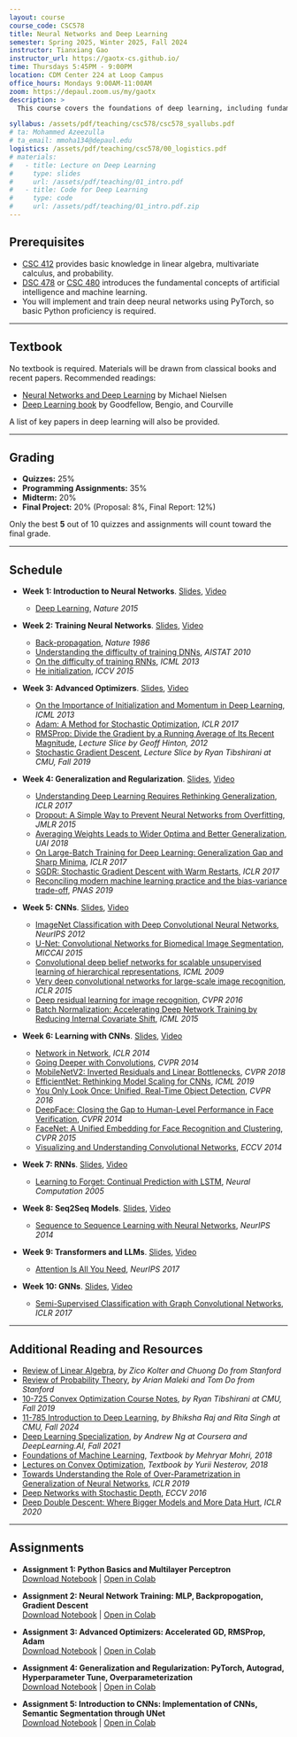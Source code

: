 ```yaml
---
layout: course
course_code: CSC578
title: Neural Networks and Deep Learning
semester: Spring 2025, Winter 2025, Fall 2024
instructor: Tianxiang Gao
instructor_url: https://gaotx-cs.github.io/
time: Thursdays 5:45PM - 9:00PM
location: CDM Center 224 at Loop Campus
office_hours: Mondays 9:00AM-11:00AM
zoom: https://depaul.zoom.us/my/gaotx
description: >
  This course covers the foundations of deep learning, including fundamental neural network architectures (e.g., multilayer perceptrons) and training methodologies, including advanced optimization techniques (e.g., momentum, RMSprop, Adam). It also addresses generalization and regularization strategies (e.g., overparameterization, the double descent phenomenon, and weight decay). We will explore cutting-edge neural network architectures, including convolutional neural networks (CNNs), recurrent neural networks (RNNs), transformers (e.g., GPT and BERT), and graph neural networks (GNNs). Students will gain hands-on experience by implementing these models and applying them to real-world problems in computer vision, natural language processing, and graph machine learning.

syllabus: /assets/pdf/teaching/csc578/csc578_syallubs.pdf
# ta: Mohammed Azeezulla 
# ta_email: mmoha134@depaul.edu
logistics: /assets/pdf/teaching/csc578/00_logistics.pdf
# materials:
#   - title: Lecture on Deep Learning
#     type: slides
#     url: /assets/pdf/teaching/01_intro.pdf
#   - title: Code for Deep Learning
#     type: code
#     url: /assets/pdf/teaching/01_intro.pdf.zip
---
```



## Prerequisites
- [CSC 412](https://www.cdm.depaul.edu/academics/pages/courseinfo.aspx?Subject=CSC&CatalogNbr=412) provides basic knowledge in linear algebra, multivariate calculus, and probability.
- [DSC 478](https://www.cdm.depaul.edu/academics/pages/courseinfo.aspx?CrseId=012551) or [CSC 480](https://www.cdm.depaul.edu/academics/pages/courseinfo.aspx?CrseId=001513) introduces the fundamental concepts of artificial intelligence and machine learning.
- You will implement and train deep neural networks using PyTorch, so basic Python proficiency is required.

---
## Textbook
No textbook is required. Materials will be drawn from classical books and recent papers. Recommended readings:  

- [Neural Networks and Deep Learning](http://neuralnetworksanddeeplearning.com/) by Michael Nielsen  
- [Deep Learning book](https://www.deeplearningbook.org/) by Goodfellow, Bengio, and Courville  

A list of key papers in deep learning will also be provided.

---
## Grading
- **Quizzes:** 25%  
- **Programming Assignments:** 35%  
- **Midterm:** 20%  
- **Final Project:** 20% (Proposal: 8%, Final Report: 12%)  

Only the best **5** out of 10 quizzes and assignments will count toward the final grade.

---
## Schedule

- **Week 1: Introduction to Neural Networks**. [Slides](/assets/pdf/teaching/csc578/01_intro.pdf), [Video](https://courseonline.cdm.depaul.edu/courseplayer/courses/64511/lecture/485761) 
  - [Deep Learning](https://www.nature.com/articles/nature14539), *Nature 2015*  

- **Week 2: Training Neural Networks**. [Slides](/assets/pdf/teaching/csc578/02_train.pdf), [Video](https://courseonline.cdm.depaul.edu/courseplayer/courses/64511/lecture/485762)  
  - [Back-propagation](https://www.nature.com/articles/323533a0), *Nature 1986*  
  - [Understanding the difficulty of training DNNs](https://proceedings.mlr.press/v9/glorot10a/glorot10a.pdf), *AISTAT 2010*  
  - [On the difficulty of training RNNs](https://proceedings.mlr.press/v28/pascanu13.html), *ICML 2013*  
  - [He initialization](https://proceedings.mlr.press/v28/pascanu13.html), *ICCV 2015*  

- **Week 3: Advanced Optimizers**. [Slides](/assets/pdf/teaching/csc578/03_opt.pdf), [Video](https://courseonline.cdm.depaul.edu/courseplayer/courses/64511/lecture/485763)  
  - [On the Importance of Initialization and Momentum in Deep Learning](https://proceedings.mlr.press/v28/sutskever13.html), *ICML 2013*  
  - [Adam: A Method for Stochastic Optimization](https://arxiv.org/abs/1412.6980), *ICLR 2017*  
  - [RMSProp: Divide the Gradient by a Running Average of Its Recent Magnitude](https://www.cs.toronto.edu/~tijmen/csc321/slides/lecture_slides_lec6.pdf), *Lecture Slice by Geoff Hinton, 2012*  
  - [Stochastic Gradient Descent](https://www.stat.cmu.edu/~ryantibs/convexopt/lectures/stochastic-gd.pdf), *Lecture Slice by Ryan Tibshirani at CMU, Fall 2019*  

- **Week 4: Generalization and Regularization**. [Slides](/assets/pdf/teaching/csc578/04_Gen.pdf), [Video](#)  
  - [Understanding Deep Learning Requires Rethinking Generalization](https://arxiv.org/abs/1611.03530), *ICLR 2017*  
  - [Dropout: A Simple Way to Prevent Neural Networks from Overfitting](https://jmlr.org/papers/v15/srivastava14a.html), *JMLR 2015*
  - [Averaging Weights Leads to Wider Optima and Better Generalization](https://arxiv.org/abs/1803.05407), *UAI 2018*
  - [On Large-Batch Training for Deep Learning: Generalization Gap and Sharp Minima](https://arxiv.org/abs/1609.04836), *ICLR 2017*
  - [SGDR: Stochastic Gradient Descent with Warm Restarts](https://openreview.net/forum?id=Skq89Scxx), *ICLR 2017*
  - [Reconciling modern machine learning practice and the bias-variance trade-off](https://arxiv.org/abs/1812.11118), *PNAS 2019*

- **Week 5: CNNs**. [Slides](/assets/pdf/teaching/csc578/05_cnn.pdf), [Video](#)  
  - [ImageNet Classification with Deep Convolutional Neural Networks](https://dl.acm.org/doi/10.1145/3065386), *NeurIPS 2012*  
  - [U-Net: Convolutional Networks for Biomedical Image Segmentation](https://arxiv.org/abs/1505.04597), *MICCAI 2015*
  - [Convolutional deep belief networks for scalable unsupervised learning of hierarchical representations](https://dl.acm.org/doi/abs/10.1145/1553374.1553453), *ICML 2009* 
  - [Very deep convolutional networks for large-scale image recognition](https://arxiv.org/abs/1409.1556), *ICLR 2015*
  - [Deep residual learning for image recognition](https://openaccess.thecvf.com/content_cvpr_2016/papers/He_Deep_Residual_Learning_CVPR_2016_paper.pdf), *CVPR 2016*
  - [Batch Normalization: Accelerating Deep Network Training by Reducing Internal Covariate Shift](https://arxiv.org/abs/1502.03167), *ICML 2015*

- **Week 6: Learning with CNNs**. [Slides](/assets/pdf/teaching/csc578/06_cv.pdf), [Video](#)  
  - [Network in Network](https://arxiv.org/abs/1312.4400), *ICLR 2014*
  - [Going Deeper with Convolutions](https://arxiv.org/abs/1409.4842), *CVPR 2014*
  - [MobileNetV2: Inverted Residuals and Linear Bottlenecks](https://arxiv.org/abs/1801.04381v4), *CVPR 2018* 
  - [EfficientNet: Rethinking Model Scaling for CNNs](https://arxiv.org/abs/1905.11946), *ICML 2019*
  - [You Only Look Once: Unified, Real-Time Object Detection](https://arxiv.org/abs/1502.03167), *CVPR 2016*
  - [DeepFace: Closing the Gap to Human-Level Performance in Face Verification](https://ieeexplore.ieee.org/document/6909616), *CVPR 2014*
  - [FaceNet: A Unified Embedding for Face Recognition and Clustering](https://www.cv-foundation.org/openaccess/content_cvpr_2015/html/Schroff_FaceNet_A_Unified_2015_CVPR_paper.html), *CVPR 2015*
  - [Visualizing and Understanding Convolutional Networks](https://arxiv.org/abs/1311.2901), *ECCV 2014*

- **Week 7: RNNs**. [Slides](/assets/pdf/teaching/csc578/07_rnn.pdf), [Video](#)  
  - [Learning to Forget: Continual Prediction with LSTM](https://www.sciencedirect.com/science/article/abs/pii/S0893608005001206), *Neural Computation 2005*  

- **Week 8: Seq2Seq Models**. [Slides](/assets/pdf/teaching/csc578/08_seq2seq.pdf), [Video](#)  
  - [Sequence to Sequence Learning with Neural Networks](https://arxiv.org/abs/1409.3215), *NeurIPS 2014*  

- **Week 9: Transformers and LLMs**. [Slides](/assets/pdf/teaching/csc578/09_llm.pdf), [Video](#)  
  - [Attention Is All You Need](https://arxiv.org/abs/1706.03762), *NeurIPS 2017*  

- **Week 10: GNNs**. [Slides](/assets/pdf/teaching/csc578/10_gnn.pdf), [Video](#)  
  - [Semi-Supervised Classification with Graph Convolutional Networks](https://arxiv.org/abs/1609.02907), *ICLR 2017*  

---
## Additional Reading and Resources
- [Review of Linear Algebra](/assets/pdf/teaching/cs229-linalg.pdf), *by Zico Kolter and Chuong Do from Stanford*
- [Review of Probability Theory](/assets/pdf/teaching/cs229-prob.pdf), *by Arian Maleki and Tom Do from Stanford* 
- [10-725 Convex Optimization Course Notes](https://www.stat.cmu.edu/~ryantibs/convexopt/), *by Ryan Tibshirani at CMU, Fall 2019*  
- [11-785 Introduction to Deep Learning](https://deeplearning.cs.cmu.edu/), *by Bhiksha Raj and Rita Singh at CMU, Fall 2024*
- [Deep Learning Specialization](), *by Andrew Ng at Coursera and DeepLearning.AI, Fall 2021*
- [Foundations of Machine Learning](https://cs.nyu.edu/~mohri/mlbook/), *Textbook by Mehryar Mohri, 2018* 
- [Lectures on Convex Optimization](https://link.springer.com/book/10.1007/978-3-319-91578-4), *Textbook by Yurii Nesterov, 2018*  
- [Towards Understanding the Role of Over-Parametrization in Generalization of Neural Networks](https://openreview.net/forum?id=BygfghAcYX), *ICLR 2019*
- [Deep Networks with Stochastic Depth](https://arxiv.org/abs/1603.09382), *ECCV 2016*
- [Deep Double Descent: Where Bigger Models and More Data Hurt](https://openreview.net/forum?id=B1g5sA4twr), *ICLR 2020*

---
## Assignments
- **Assignment 1: Python Basics and Multilayer Perceptron**  
  [Download Notebook](/assets/jupyter/csc578/HW01.ipynb) | [Open in Colab](https://colab.research.google.com/github/gaotx-cs/gaotx-cs.github.io/blob/main/assets/jupyter/csc578/HW01.ipynb)

- **Assignment 2: Neural Network Training: MLP, Backpropogation, Gradient Descent**  
  [Download Notebook](/assets/jupyter/csc578/HW02.ipynb) | [Open in Colab](https://colab.research.google.com/github/gaotx-cs/gaotx-cs.github.io/blob/main/assets/jupyter/csc578/HW02.ipynb)

- **Assignment 3: Advanced Optimizers: Accelerated GD, RMSProp, Adam**  
  [Download Notebook](/assets/jupyter/csc578/HW03.ipynb) | [Open in Colab](https://colab.research.google.com/github/gaotx-cs/gaotx-cs.github.io/blob/main/assets/jupyter/csc578/HW03.ipynb)

- **Assignment 4: Generalization and Regularization: PyTorch, Autograd, Hyperparameter Tune, Overparameterization**  
  [Download Notebook](/assets/jupyter/csc578/HW04.ipynb) | [Open in Colab](https://colab.research.google.com/github/gaotx-cs/gaotx-cs.github.io/blob/main/assets/jupyter/csc578/HW04.ipynb)

- **Assignment 5: Introduction to CNNs: Implementation of CNNs, Semantic Segmentation through UNet**  
  [Download Notebook](/assets/jupyter/csc578/HW05.ipynb) | [Open in Colab](https://colab.research.google.com/github/gaotx-cs/gaotx-cs.github.io/blob/main/assets/jupyter/csc578/HW05.ipynb)
